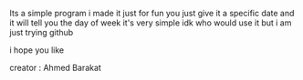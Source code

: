 Its a simple program i made it just for fun
you just give it a specific date
and it will tell you the day of week
it's very simple
idk who would use it but i am just trying github

i hope you like

creator : Ahmed Barakat

